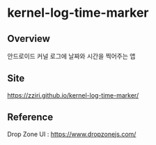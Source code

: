 # kernel-log-time-marker

## Overview
안드로이드 커널 로그에 날짜와 시간을 찍어주는 앱

## Site
https://zziri.github.io/kernel-log-time-marker/

## Reference
Drop Zone UI : https://www.dropzonejs.com/
